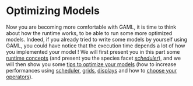 # Optimizing Models

Now you are becoming more comfortable with GAML, it is time to think about how the runtime works, to be able to run some more optimized models. Indeed, if you already tried to write some models by yourself using GAML, you could have notice that the execution time depends a lot of how you implemented your model !
We will first present you in this part some [runtime concepts](https://github.com/mazarsju/gama_doc_17/wiki/Tutorials/LearnGAMLStepByStep/OptimizingModels/RuntimeConcepts.md) (and present you the species facet [_scheduler_](https://github.com/mazarsju/gama_doc_17/wiki/Tutorials/LearnGAMLStepByStep/OptimizingModels/RuntimeConcepts.md#schedule-agents)), and we will then show you some [tips to optimize your models](https://github.com/mazarsju/gama_doc_17/wiki/Tutorials/LearnGAMLStepByStep/OptimizingModels/OptimizingModels.md) (how to increase performances using [scheduler](https://github.com/mazarsju/gama_doc_17/wiki/Tutorials/LearnGAMLStepByStep/OptimizingModels/OptimizingModels.md#scheduling), [grids](https://github.com/mazarsju/gama_doc_17/wiki/Tutorials/LearnGAMLStepByStep/OptimizingModels/OptimizingModels.md#grid), [displays](https://github.com/mazarsju/gama_doc_17/wiki/Tutorials/LearnGAMLStepByStep/OptimizingModels/OptimizingModels.md#displays) and how to [choose your operators](https://github.com/mazarsju/gama_doc_17/wiki/Tutorials/LearnGAMLStepByStep/OptimizingModels/OptimizingModels.md#operators)). 